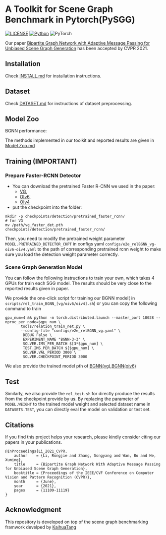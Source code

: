 #

# A Toolkit for Scene Graph Benchmark in Pytorch(PySGG)

[![LICENSE](https://img.shields.io/badge/license-MIT-green)](https://github.com/KaihuaTang/Scene-Graph-Benchmark.pytorch/blob/master/LICENSE)
[![Python](https://img.shields.io/badge/python-3.7-blue.svg)](https://www.python.org/)
![PyTorch](https://img.shields.io/badge/pytorch-1.4.0-%237732a8)

Our paper [Bipartite Graph Network with Adaptive Message Passing for Unbiased Scene Graph Generation](https://arxiv.org/abs/2104.00308) has been accepted by CVPR 2021.

## Installation

Check [INSTALL.md](INSTALL.md) for installation instructions.

## Dataset

Check [DATASET.md](DATASET.md) for instructions of dataset preprocessing.

## Model Zoo 
BGNN performance:

The methods implemented in our toolkit and reported results are given in [Model Zoo.md](MODELZOO.md)

## Training **(IMPORTANT)**

### Prepare Faster-RCNN Detector
- You can download the pretrained Faster R-CNN we used in the paper: 
  - [VG](https://shanghaitecheducn-my.sharepoint.com/:u:/g/personal/lirj2_shanghaitech_edu_cn/EQIy64T-EK9Er9y8kVCDaukB79gJwfSsEIbey9g0Xag6lg?e=wkKHJs), 
  - [OIv6](https://shanghaitecheducn-my.sharepoint.com/:u:/g/personal/lirj2_shanghaitech_edu_cn/EfGXxc9byEtEnYFwd0xdlYEBcUuFXBjYxNUXVGkgc-jkfQ?e=lSlqnz), 
  - [OIv4](https://shanghaitecheducn-my.sharepoint.com/:u:/g/personal/lirj2_shanghaitech_edu_cn/EVWy0xJRx8RNo-zHF5bdANMBTYt6NvAaA59U32o426bRqw?e=iPVc0O) 
- put the checkpoint into the folder:
```
mkdir -p checkpoints/detection/pretrained_faster_rcnn/
# for VG
mv /path/vg_faster_det.pth checkpoints/detection/pretrained_faster_rcnn/
```

Then, you need to modify the pretrained weight parameter `MODEL.PRETRAINED_DETECTOR_CKPT` in configs yaml `configs/e2e_relBGNN_vg-oiv6-oiv4.yaml` to the path of corresponding pretrained rcnn weight to make sure you load the detection weight parameter correctly.



### Scene Graph Generation Model
You can follow the following instructions to train your own, which takes 4 GPUs for train each SGG model. The results should be very close to the reported results given in paper.

We provide the one-click script for training our BGNN model( in `scripts/rel_train_BGNN_[vg/oiv6/oiv4].sh`)
or you can copy the following command to train
```
gpu_num=4 && python -m torch.distributed.launch --master_port 10028 --nproc_per_node=$gpu_num \
       tools/relation_train_net.py \
       --config-file "configs/e2e_relBGNN_vg.yaml" \
        DEBUG False \
        EXPERIMENT_NAME "BGNN-3-3" \
        SOLVER.IMS_PER_BATCH $[3*$gpu_num] \
        TEST.IMS_PER_BATCH $[$gpu_num] \
        SOLVER.VAL_PERIOD 3000 \
        SOLVER.CHECKPOINT_PERIOD 3000 

```
We also provide the trained model pth of [BGNN(vg)](https://shanghaitecheducn-my.sharepoint.com/:u:/g/personal/lirj2_shanghaitech_edu_cn/Ee4PdxluTphEicUDckJIfmEBisAyUgkjeuerN_rjrG1CIw?e=pgr8a5),[BGNN(oiv6)](https://shanghaitecheducn-my.sharepoint.com/:u:/g/personal/lirj2_shanghaitech_edu_cn/EdKOrWAOf4hMiDWbR3CgYrMB9w7ZwWul-Wc6IUSbs51Idw?e=oEEHIQ)



## Test
Similarly, we also provide the `rel_test.sh` for directly produce the results from the checkpoint provide by us.
By replacing the parameter of `MODEL.WEIGHT` to the trained model weight and selected dataset name in `DATASETS.TEST`, you can directly eval the model on validation or test set.


## Citations

If you find this project helps your research, please kindly consider citing our papers in your publications.

```
@InProceedings{Li_2021_CVPR,
    author    = {Li, Rongjie and Zhang, Songyang and Wan, Bo and He, Xuming},
    title     = {Bipartite Graph Network With Adaptive Message Passing for Unbiased Scene Graph Generation},
    booktitle = {Proceedings of the IEEE/CVF Conference on Computer Vision and Pattern Recognition (CVPR)},
    month     = {June},
    year      = {2021},
    pages     = {11109-11119}
}
```


## Acknowledgment
This repository is developed on top of the scene graph benchmarking framwork develped by [KaihuaTang](https://github.com/KaihuaTang/Scene-Graph-Benchmark.pytorch)
